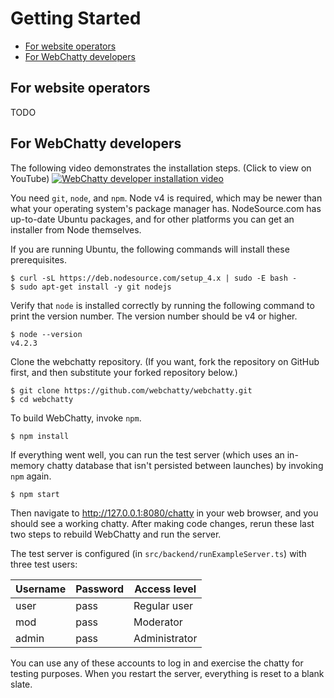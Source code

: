 # Getting Started

<!-- use "npm run doctoc" to generate this table of contents. --> 
<!-- START doctoc generated TOC please keep comment here to allow auto update -->
<!-- DON'T EDIT THIS SECTION, INSTEAD RE-RUN doctoc TO UPDATE -->


- [For website operators](#for-website-operators)
- [For WebChatty developers](#for-webchatty-developers)

<!-- END doctoc generated TOC please keep comment here to allow auto update -->

## For website operators
TODO

## For WebChatty developers
The following video demonstrates the installation steps. (Click to view on YouTube)
[![WebChatty developer installation video](http://i.imgur.com/s0QowCp.jpg)](https://www.youtube.com/watch?v=OQ-Fpt_tWmw)

You need `git`, `node`, and `npm`.  Node v4 is required, which may be newer than what your operating system's package manager has.  NodeSource.com has up-to-date Ubuntu packages, and for other platforms you can get an installer from Node themselves.

If you are running Ubuntu, the following commands will install these prerequisites.
```
$ curl -sL https://deb.nodesource.com/setup_4.x | sudo -E bash -
$ sudo apt-get install -y git nodejs
```

Verify that `node` is installed correctly by running the following command to print the version number.  The version number should be v4 or higher.
```
$ node --version
v4.2.3
```

Clone the webchatty repository.  (If you want, fork the repository on GitHub first, and then substitute your forked repository below.)
```
$ git clone https://github.com/webchatty/webchatty.git
$ cd webchatty
```

To build WebChatty, invoke `npm`.
```
$ npm install
```

If everything went well, you can run the test server (which uses an in-memory chatty database that isn't persisted between launches) by invoking `npm` again.
```
$ npm start
```

Then navigate to http://127.0.0.1:8080/chatty in your web browser, and you should see a working chatty.  After making code changes, rerun these last two steps to rebuild WebChatty and run the server.

The test server is configured (in `src/backend/runExampleServer.ts`) with three test users:

Username | Password | Access level
--- | --- | ---
user | pass | Regular user
mod | pass | Moderator
admin | pass | Administrator

You can use any of these accounts to log in and exercise the chatty for testing purposes.  When you restart the server, everything is reset to a blank slate.
